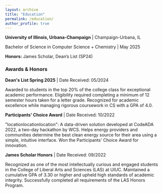 ```yaml
---
layout: archive
title: "Education"
permalink: /education/
author_profile: true
---
```


<!-- {% include base_path %} -->

<p><strong>University of Illinois, Urbana-Champaign</strong> | Champaign-Urbana, IL</p>
<p>Bachelor of Science in Computer Science + Chemistry | May 2025</p>
<p><strong>Honors:</strong> James Scholar, Dean’s List (SP24)</p>

<h3>Awards & Honors</h3>

<div>
  <p><strong>Dean's List Spring 2025</strong> | Date Received: 05/2024</p>
  <p>
    Awarded to students in the top 20% of the college class for exceptional academic performance. 
    Eligibility required completing a minimum of 12 semester hours taken for a letter grade. 
    Recognized for academic excellence while managing rigorous coursework in CS with a GPA of 4.0.
  </p>
</div>

<div>
  <p><strong>Participants' Choice Award</strong> | Date Received: 10/2022</p>
  <p>
    "locationlocationlocation": A data-driven solution developed at CodeADA 2022, a two-day hackathon by WCS. 
    Helps energy providers and communities determine the best clean energy source for their area using a simple, 
    intuitive interface. Won the Participants' Choice Award for innovation.
  </p>
</div>

<div>
  <p><strong>James Scholar Honors</strong> | Date Received: 09/2022</p>
  <p>
    Recognized as one of the most intellectually curious and engaged students in the College of Liberal Arts 
    and Sciences (LAS) at UIUC. Maintained a cumulative GPA of 3.30 or higher and upheld high standards of academic integrity. 
    Successfully completed all requirements of the LAS Honors Program.
  </p>
</div>